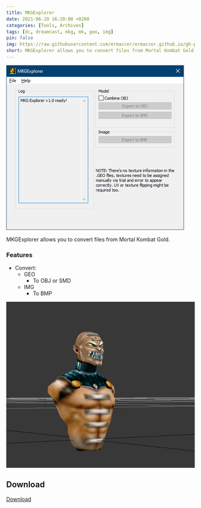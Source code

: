 ```yaml
---
title: MKGExplorer
date: 2021-06-20 16:20:00 +0200
categories: [Tools, Archives]
tags: [dc, dreamcast, mkg, mk, geo, img]  
pin: false
img: https://raw.githubusercontent.com/ermaccer/ermaccer.github.io/gh-pages/assets/tools/mkg/mkg_explorer.jpg
short: MKGExplorer allows you to convert files from Mortal Kombat Gold.
---
```


![Preview](https://raw.githubusercontent.com/ermaccer/ermaccer.github.io/gh-pages/assets/tools/mkg/mkgexplorer.png)

MKGExplorer allows you to convert files from Mortal Kombat Gold.


### Features
- Convert:
	- GEO
		- To OBJ or SMD
	- IMG
		- To BMP


![Preview](https://raw.githubusercontent.com/ermaccer/ermaccer.github.io/gh-pages/assets/tools/mkg/preview.png)



## Download
[Download](https://github.com/ermaccer/MKGExplorer/releases/latest/download/MKGExplorer.zip)

